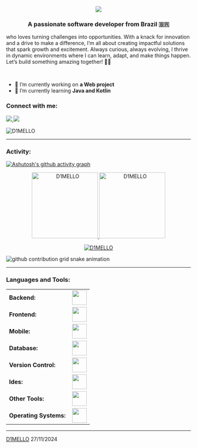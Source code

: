 <h1 align="center">
    <img src="https://readme-typing-svg.herokuapp.com/?font=Righteous&size=35&center=true&vCenter=true&color=845ec2&width=500&height=70&duration=4000&lines=Hello+World!+🌎;+I'm+Sérgio+de+Melo!;+But+you+can+call+me:;+D1MELLO!;" />
</h1>



<h3 align="center">A passionate software developer from Brazil 🇧🇷</h3>

 who loves turning challenges into opportunities. With a knack for innovation and a drive to make a difference, I’m all about creating impactful solutions that spark growth and excitement. Always curious, always evolving, I thrive in dynamic environments where I can learn, adapt, and make things happen. Let’s build something amazing together! 🚀✨

<br/>

  - 🔭 I’m currently working on **a Web project**
  - 🌱 I’m currently learning **Java and Kotlin**

<h3 align="left">Connect with me:</h3>
<p align="left">
<a href="mailto:sergio.dimello22@gmail.com">
    <img src="https://img.shields.io/badge/Gmail-333333?style=for-the-badge&logo=gmail&logoColor=red" />
  </a>
  <a href="https://linkedin.com/in/srdimello" target="_blank">
    <img src="https://img.shields.io/badge/LinkedIn-0077B5?style=for-the-badge&logo=linkedin&logoColor=white" target="_blank" />
  </a>
</p>

<p align="left"> <img src="https://komarev.com/ghpvc/?username=D1MELLO&label=Profile%20views&color=0e75b6&style=flat" alt="D1MELLO" /> </p>

------
<h3 align="left">Activity:</h3>

[![Ashutosh's github activity graph](https://github-readme-activity-graph.vercel.app/graph?username=D1MELLO&bg_color=100f0f&color=4c5e9e&line=4c569e&point=403e41&area=true&hide_border=true)](https://github.com/ashutosh00710/github-readme-activity-graph)

<div align="center">
  <a href="https://github.com/D1MELLO">
    <img height="180em" src="https://github-readme-stats.vercel.app/api/top-langs?username=D1MELLO&show_icons=true&locale=en&layout=compact&theme=tokyonight" alt="D1MELLO"/>
    <img height="180em" src="https://github-readme-stats.vercel.app/api?username=D1MELLO&show_icons=true&locale=en&layout=compact&theme=tokyonight" alt="D1MELLO"/>
  </a>
</div>
<p align="center">
  <a href="https://github.com/D1MELLO">
    <img src="https://github-readme-streak-stats.herokuapp.com/?user=D1MELLO&&theme=tokyonight" alt="D1MELLO" />
  </a>
</p>

<picture align="center">
  <source media="(prefers-color-scheme: dark)" srcset="https://raw.githubusercontent.com/D1MELLO/D1MELLO/output/github-contribution-grid-snake-dark.svg">
  <source media="(prefers-color-scheme: light)" srcset="https://raw.githubusercontent.com/D1MELLO/D1MELLO/output/github-contribution-grid-snake-dark.svg">
  <img align="center" alt="github contribution grid snake animation" src="https://raw.githubusercontent.com/D1MELLO/D1MELLO/output/github-contribution-grid-snake.svg">
</picture>

 ------
<h3 align="left">Languages and Tools:</h3>
<table>
    <tr>
        <td style="font-weight: bold; padding-right: 10px; vertical-align: center; border: none;">Backend:</td>
        <td><img height="40" src="https://skillicons.dev/icons?i=java,kotlin,python,spring,maven"/></td>
    </tr>
    <tr>
        <td style="font-weight: bold; padding-right: 10px; vertical-align: center;">Frontend:</td>
        <td><img height="40" src="https://skillicons.dev/icons?i=bootstrap,html,css,js,figma"/></td>
    </tr>
    <tr>
        <td style="font-weight: bold; padding-right: 10px; vertical-align: center; border: none;">Mobile:</td>
        <td><img height="40" src="https://skillicons.dev/icons?i=kotlin"/></td>
    </tr>
    <tr>
        <td style="font-weight: bold; padding-right: 10px; vertical-align: center; border: none;">Database:</td>
        <td><img height="40" src="https://skillicons.dev/icons?i=mysql,mongodb"/></td>
    </tr>
<!--     <tr>
        <td style="font-weight: bold; padding-right: 10px; vertical-align: center; border: none;">DevOps:</td>
        <td><img height="40" src="https://skillicons.dev/icons?i=docker,kubernetes,gcp,terraform,jenkins,githubactions,gitlarun"/></td>
    </tr> -->
<!--     <tr>
        <td style="font-weight: bold; padding-right: 10px; vertical-align: center; border: none;">Automated test:</td>
        <td><img height="40" src="https://skillicons.dev/icons?i=selenium,jest,pytest,phpunit"/></td>
    </tr> -->
    <tr>
        <td style="font-weight: bold; padding-right: 10px; vertical-align: center; border: none;">Version Control:</td>
        <td><img height="40" src="https://skillicons.dev/icons?i=git,github"/></td>
    </tr>
    <tr>
        <td style="font-weight: bold; padding-right: 10px; vertical-align: center; border: none;">Ides:</td>
        <td><img height="40" src="https://skillicons.dev/icons?i=vscode,idea"/></td>
    </tr>
    <tr>
        <td style="font-weight: bold; padding-right: 10px; vertical-align: center; border: none;">Other Tools:</td>
        <td><img height="40" src="https://skillicons.dev/icons?i=bash"/></td>
    </tr>
    <tr>
        <td style="font-weight: bold; padding-right: 10px; vertical-align: center; border: none;">Operating Systems:</td>
        <td><img height="40" src="https://skillicons.dev/icons?i=windows,ubuntu,mint,linux"/></td>
    </tr>
</table>

------

[D1MELLO](https://github.com/D1MELLO)
27/11/2024









